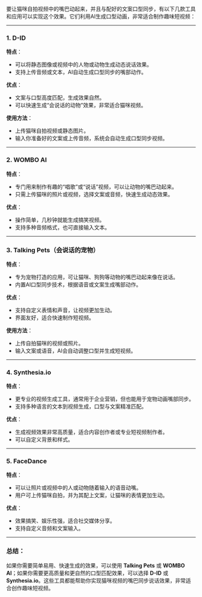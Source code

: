 要让猫咪自拍视频中的嘴巴动起来，并且与配好的文案口型同步，有以下几款工具和应用可以实现这个效果。它们利用AI生成口型动画，非常适合制作趣味短视频：

---

### 1. **D-ID**  
**特点**：  
- 可以将静态图像或视频中的人物或动物生成动态说话效果。  
- 支持上传音频或文本，AI自动生成口型同步的嘴部动作。  

**优点**：  
- 文案与口型高度匹配，生成效果自然。  
- 可以快速生成“会说话的动物”效果，非常适合猫咪视频。  

**使用方法**：  
- 上传猫咪自拍视频或静态图片。  
- 输入你准备好的文案或上传音频，系统会自动生成口型同步视频。

---

### 2. **WOMBO AI**  
**特点**：  
- 专门用来制作有趣的“唱歌”或“说话”视频，可以让动物的嘴巴动起来。  
- 只需上传猫咪的照片或视频，选择文案或音频，快速生成动态效果。

**优点**：  
- 操作简单，几秒钟就能生成搞笑视频。  
- 支持多种音频格式，也可直接输入文本。  

---

### 3. **Talking Pets（会说话的宠物）**  
**特点**：  
- 专为宠物打造的应用，可让猫咪、狗狗等动物的嘴巴动起来像在说话。  
- 内置AI口型同步技术，根据语音或文案生成嘴部动作。  

**优点**：  
- 支持自定义表情和声音，让视频更加生动。  
- 界面友好，适合快速制作短视频。  

**使用方法**：  
- 上传自拍猫咪的视频或照片。  
- 输入文案或语音，AI会自动调整口型并生成短视频。

---

### 4. **Synthesia.io**  
**特点**：  
- 更专业的视频生成工具，通常用于企业营销，但也能用于宠物动画嘴部同步。  
- 支持多种语言的文本到视频生成，口型与文案精准匹配。

**优点**：  
- 生成视频效果非常高质量，适合内容创作者或专业短视频制作者。  
- 可以自定义背景和样式。  

---

### 5. **FaceDance**  
**特点**：  
- 可以让照片或视频中的人或动物随着输入的语音动嘴。  
- 用户可上传猫咪自拍，并为其配上文案，让猫咪的表情更加生动。  

**优点**：  
- 效果搞笑、娱乐性强，适合社交媒体分享。  
- 支持自定义音频和文案输入。

---

### 总结：
如果你需要简单易用、快速生成的效果，可以使用 **Talking Pets** 或 **WOMBO AI**；如果你需要更高质量和更自然的口型匹配效果，可以选择 **D-ID** 或 **Synthesia.io**。这些工具都能帮助你实现猫咪视频的嘴巴同步说话效果，非常适合创作趣味短视频。
